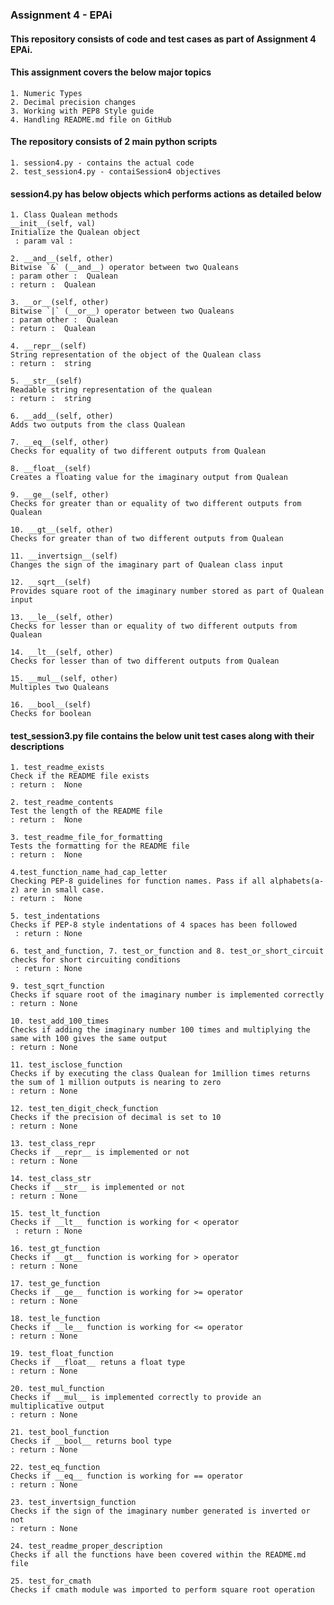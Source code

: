 ### Assignment 4 - EPAi

#### This repository consists of code and test cases as part of Assignment 4 EPAi.

#### This assignment covers the below major topics
    1. Numeric Types
    2. Decimal precision changes                       
    3. Working with PEP8 Style guide
    4. Handling README.md file on GitHub

#### The repository consists of 2 main python scripts

    1. session4.py - contains the actual code 
    2. test_session4.py - contaiSession4 objectives

#### session4.py has below objects which performs actions as detailed below

    1. Class Qualean methods
    __init__(self, val)
    Initialize the Qualean object
     : param val : 

    2. __and__(self, other)
    Bitwise `&` (__and__) operator between two Qualeans
    : param other :  Qualean
    : return :  Qualean

    3. __or__(self, other)
    Bitwise `|` (__or__) operator between two Qualeans
    : param other :  Qualean
    : return :  Qualean

    4. __repr__(self)
    String representation of the object of the Qualean class
    : return :  string

    5. __str__(self)
    Readable string representation of the qualean
    : return :  string    

    6. __add__(self, other)
    Adds two outputs from the class Qualean

    7. __eq__(self, other)
    Checks for equality of two different outputs from Qualean

    8. __float__(self)
    Creates a floating value for the imaginary output from Qualean
    
    9. __ge__(self, other)
    Checks for greater than or equality of two different outputs from Qualean

    10. __gt__(self, other)
    Checks for greater than of two different outputs from Qualean

    11. __invertsign__(self)
    Changes the sign of the imaginary part of Qualean class input

    12. __sqrt__(self)
    Provides square root of the imaginary number stored as part of Qualean input
    
    13. __le__(self, other)
    Checks for lesser than or equality of two different outputs from Qualean
    
    14. __lt__(self, other)
    Checks for lesser than of two different outputs from Qualean
    
    15. __mul__(self, other)
    Multiples two Qualeans
    
    16. __bool__(self)
    Checks for boolean

#### test_session3.py file contains the below unit test cases along with their descriptions

    1. test_readme_exists
    Check if the README file exists
    : return :  None

    2. test_readme_contents
    Test the length of the README file
    : return :  None

    3. test_readme_file_for_formatting
    Tests the formatting for the README file
    : return :  None

    4.test_function_name_had_cap_letter
    Checking PEP-8 guidelines for function names. Pass if all alphabets(a-z) are in small case.
    : return :  None

    5. test_indentations
    Checks if PEP-8 style indentations of 4 spaces has been followed
     : return : None

    6. test_and_function, 7. test_or_function and 8. test_or_short_circuit
    checks for short circuiting conditions
     : return : None

    9. test_sqrt_function
    Checks if square root of the imaginary number is implemented correctly
    : return : None

    10. test_add_100_times
    Checks if adding the imaginary number 100 times and multiplying the same with 100 gives the same output
    : return : None

    11. test_isclose_function
    Checks if by executing the class Qualean for 1million times returns the sum of 1 million outputs is nearing to zero
    : return : None

    12. test_ten_digit_check_function
    Checks if the precision of decimal is set to 10
    : return : None

    13. test_class_repr
    Checks if __repr__ is implemented or not
    : return : None

    14. test_class_str
    Checks if __str__ is implemented or not
    : return : None

    15. test_lt_function
    Checks if __lt__ function is working for < operator
     : return : None

    16. test_gt_function
    Checks if __gt__ function is working for > operator
    : return : None

    17. test_ge_function
    Checks if __ge__ function is working for >= operator
    : return : None

    18. test_le_function
    Checks if __le__ function is working for <= operator
    : return : None

    19. test_float_function
    Checks if __float__ retuns a float type
    : return : None

    20. test_mul_function
    Checks if __mul__ is implemented correctly to provide an multiplicative output
    : return : None

    21. test_bool_function
    Checks if __bool__ returns bool type
    : return : None

    22. test_eq_function
    Checks if __eq__ function is working for == operator
    : return : None

    23. test_invertsign_function
    Checks if the sign of the imaginary number generated is inverted or not
    : return : None
    
    24. test_readme_proper_description 
    Checks if all the functions have been covered within the README.md file
    
    25. test_for_cmath 
    Checks if cmath module was imported to perform square root operation